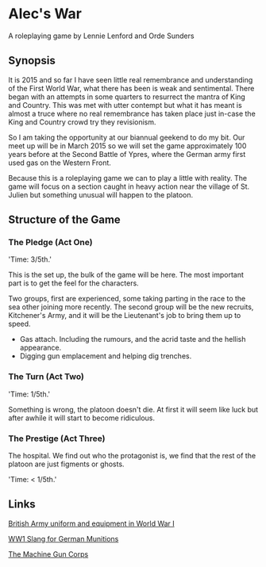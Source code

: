 # Alec's War

A roleplaying game by Lennie Lenford and Orde Sunders

## Synopsis 

It is 2015 and so far I have seen little real remembrance and understanding of the First World War, what there has been is weak and sentimental. There began with an attempts in some quarters to resurrect the mantra of King and Country. This was met with utter contempt but what it has meant is almost a truce where no real remembrance has taken place just in-case the King and Country crowd try they revisionism.

So I am taking the opportunity at our biannual geekend to do my bit. Our meet up will be in March 2015 so we will set the game approximately 100 years before at the Second Battle of Ypres, where the German army first used gas on the Western Front.

Because this is a roleplaying game we can to play a little with reality. The game will focus on a section caught in heavy action near the village of St. Julien but something unusual will happen to the platoon.

## Structure of the Game

### The Pledge (Act One)

'Time: 3/5th.'

This is the set up, the bulk of the game will be here. The most important part is to get the feel for the characters. 

Two groups, first are experienced, some taking parting in the race to the sea other joining more recently. The second group will be the new recruits, Kitchener's Army, and it will be the Lieutenant's job to bring them up to speed. 

* Gas attach. Including the rumours, and the acrid taste and the hellish appearance. 
* Digging gun emplacement and helping dig trenches. 


### The Turn (Act Two)

'Time: 1/5th.'

Something is wrong, the platoon doesn't die. At first it will seem like luck but after awhile it will start to become ridiculous. 


### The Prestige (Act Three)

The hospital. We find out who the protagonist is, we find that the rest of the platoon are just figments or ghosts. 

'Time: < 1/5th.'

## Links

[British Army uniform and equipment in World War I](http://en.wikipedia.org/wiki/British_Army_uniform_and_equipment_in_World_War_I)

[WW1 Slang for German Munitions](http://www.slate.com/blogs/the_vault/2014/05/06/wwi_slang_soldiers_terms_for_germany_s_munitions.html)


[The Machine Gun Corps](http://www.1914-1918.net/mgc.htm)
